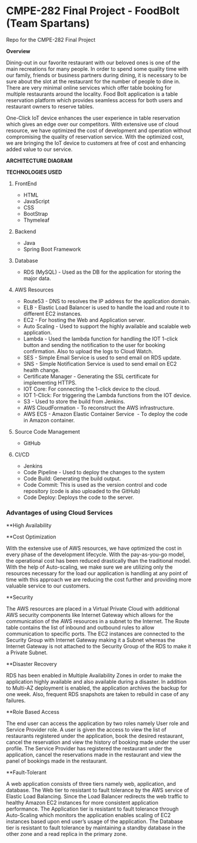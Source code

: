 # CMPE-282 Final Project - FoodBolt (Team Spartans)
Repo for the CMPE-282 Final Project

**Overview**

Dining-out in our favorite restaurant with our beloved ones is one of the main recreations for many people. In order to spend some quality time with our family, friends or business partners during dining, it is necessary to be sure about the slot at the restaurant for the number of people to dine in. There are very minimal online services which offer table booking for multiple restaurants around the locality. Food Bolt application is a table reservation platform which provides seamless access for both users and restaurant owners to reserve tables. 

  

One-Click IoT device enhances the user experience in table reservation which gives an edge over our competitors. With extensive use of cloud resource, we have optimized the cost of development and operation without compromising the quality of reservation service. With the optimized cost, we are bringing the IoT device to customers at free of cost and enhancing added value to our service.

**ARCHITECTURE DIAGRAM**


**TECHNOLOGIES USED**

1. FrontEnd 

    - HTML  
    - JavaScript  
    - CSS  
    - BootStrap 
    - Thymeleaf 

2. Backend

    - Java 
    - Spring Boot Framework 

3. Database

    - RDS (MySQL) - Used as the DB for the application for storing the major data. 

4. AWS Resources

    - Route53 - DNS to resolves the IP address for the application domain. 
    - ELB - Elastic Load Balancer is used to handle the load and route it to different EC2 instances. 
    - EC2 - For hosting the Web and Application server. 
    - Auto Scaling - Used to support the highly available and scalable web application. 
    - Lambda - Used the lambda function for handling the IOT 1-click button and sending the notification to the user for booking confirmation. Also to upload the logs to Cloud Watch. 
    - SES - Simple Email Service is used to send email on RDS update. 
    - SNS - Simple Notification Service is used to send email on EC2 health change. 
    - Certificate Manager - Generating the SSL certificate for implementing HTTPS. 
    - IOT Core: For connecting the 1-click device to the cloud. 
    - IOT 1-Click: For triggering the Lambda functions from the IOT device. 
    - S3 - Used to store the build from Jenkins. 
    - AWS CloudFormation - To reconstruct the AWS infrastructure. 
    - AWS ECS - Amazon Elastic Container Service   - To deploy the code in Amazon container. 

5. Source Code Management

    - GitHub 

7. CI/CD

    - Jenkins 
    - Code Pipeline - Used to deploy the changes to the system 
    - Code Build: Generating the build output. 
    - Code Commit: This is used as the version control and code repository (code is also uploaded to the GitHub) 
    - Code Deploy: Deploys the code to the server.
  
### Advantages of using Cloud Services  
  
**High Availability

**Cost Optimization

With the extensive use of AWS resources, we have optimized the cost in every phase of the development lifecycle. With the pay-as-you-go model, the operational cost has been reduced drastically than the traditional model. With the help of Auto-scaling, we make sure we are utilizing only the resources necessary for the load our application is handling at any point of time with this approach we are reducing the cost further and providing more valuable service to our customers.

**Security

The AWS resources are placed in a Virtual Private Cloud with additional AWS security components like Internet Gateway which allows for the communication of the AWS resources in a subnet to the Internet. The Route table contains the list of inbound and outbound rules to allow communication to specific ports. The EC2 instances are connected to the Security Group with Internet Gateway making it a Subnet whereas the Internet Gateway is not attached to the Security Group of the RDS to make it a Private Subnet.


**Disaster Recovery

RDS has been enabled in Multiple Availability Zones in order to make the application highly available and also available during a disaster. In addition to Multi-AZ deployment is enabled, the application archives the backup for one week. Also, frequent RDS snapshots are taken to rebuild in case of any failures.


**Role Based Access

The end user can access the application by two roles namely User role and Service Provider role. A user is given the access to view the list of restaurants registered under the application, book the desired restaurant, cancel the reservation and view the history of booking made under the user profile. The Service Provider has registered the restaurant under the application, cancel the reservations made in the restaurant and view the panel of bookings made in the restaurant.

**Fault-Tolerant

A web application consists of three tiers namely web, application, and database. The Web tier to resistant to fault tolerance by the AWS service of Elastic Load Balancing. Since the Load Balancer redirects the web traffic to healthy Amazon EC2 instances for more consistent application performance. The Application tier is resistant to fault tolerance through Auto-Scaling which monitors the application enables scaling of EC2 instances based upon end user’s usage of the application. The Database tier is resistant to fault tolerance by maintaining a standby database in the other zone and a read replica in the primary zone.

